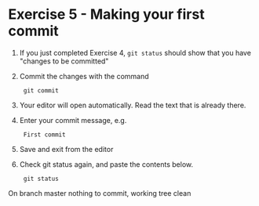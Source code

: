 # Exercise 5 - Making your first commit

1. If you just completed Exercise 4, `git status` should show that you have "changes to be committed"

2. Commit the changes with the command

        git commit

3. Your editor will open automatically.  Read the text that is already there.

4. Enter your commit message, e.g.

        First commit

5. Save and exit from the editor

6. Check git status again, and paste the contents below.

        git status

On branch master
nothing to commit, working tree clean

